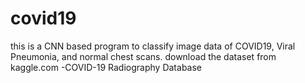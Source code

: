 # covid19
this is a CNN based program to classify image data of COVID19, Viral Pneumonia, and normal chest scans. download the dataset from kaggle.com
-COVID-19 Radiography Database
